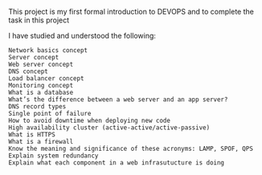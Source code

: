 This project is my first formal introduction to DEVOPS and to complete the task in this project

I have studied and understood the following:

    Network basics concept 
    Server concept 
    Web server concept 
    DNS concept 
    Load balancer concept 
    Monitoring concept 
    What is a database
    What’s the difference between a web server and an app server?
    DNS record types
    Single point of failure
    How to avoid downtime when deploying new code
    High availability cluster (active-active/active-passive)
    What is HTTPS
    What is a firewall
    Know the meaning and significance of these acronyms: LAMP, SPOF, QPS
    Explain system redundancy
    Explain what each component in a web infrasutucture is doing
    
